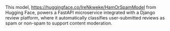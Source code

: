 This model, https://huggingface.co/IreNkweke/HamOrSpamModel from Hugging Face, powers a FastAPI microservice integrated with a Django review platform, where it automatically classifies user-submitted reviews as spam or non-spam to support content moderation.

